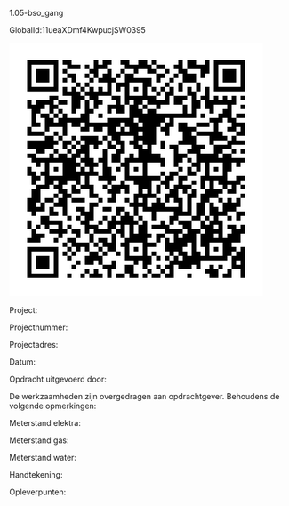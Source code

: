 1.05-bso_gang

GlobalId:11ueaXDmf4KwpucjSW0395

![picture](https://github.com/C-Claus/Data-Files/blob/master/QR_codes/KDV/1.05-bso_gang.png)

Project:

Projectnummer:

Projectadres:

Datum:

Opdracht uitgevoerd door:

De werkzaamheden zijn overgedragen aan opdrachtgever. Behoudens de volgende opmerkingen:

Meterstand elektra:

Meterstand gas:

Meterstand water:

Handtekening:

Opleverpunten:
